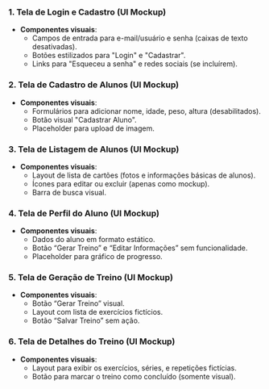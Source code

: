 ### 1. **Tela de Login e Cadastro (UI Mockup)**

- **Componentes visuais**:
    - Campos de entrada para e-mail/usuário e senha (caixas de texto desativadas).
    - Botões estilizados para "Login" e "Cadastrar".
    - Links para "Esqueceu a senha" e redes sociais (se incluírem).

### 2. **Tela de Cadastro de Alunos (UI Mockup)**
	
- **Componentes visuais**:
    - Formulários para adicionar nome, idade, peso, altura (desabilitados).
    - Botão visual "Cadastrar Aluno".
    - Placeholder para upload de imagem.

### 3. **Tela de Listagem de Alunos (UI Mockup)**

- **Componentes visuais**:
    - Layout de lista de cartões (fotos e informações básicas de alunos).
    - Ícones para editar ou excluir (apenas como mockup).
    - Barra de busca visual.

### 4. **Tela de Perfil do Aluno (UI Mockup)**

- **Componentes visuais**:
    - Dados do aluno em formato estático.
    - Botão “Gerar Treino” e “Editar Informações” sem funcionalidade.
    - Placeholder para gráfico de progresso.

### 5. **Tela de Geração de Treino (UI Mockup)**

- **Componentes visuais**:
    - Botão “Gerar Treino” visual.
    - Layout com lista de exercícios fictícios.
    - Botão “Salvar Treino” sem ação.

### 6. **Tela de Detalhes do Treino (UI Mockup)**

- **Componentes visuais**:
    - Layout para exibir os exercícios, séries, e repetições fictícias.
    - Botão para marcar o treino como concluído (somente visual).